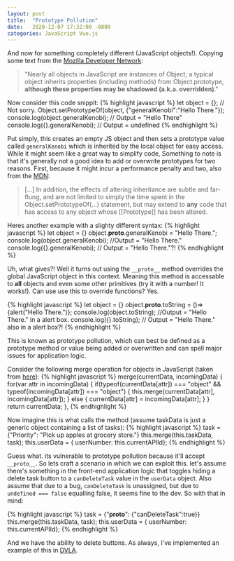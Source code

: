 ```yaml
---
layout: post
title:  "Prototype Pollution"
date:   2020-12-07 17:32:00 -0800
categories: JavaScript Vue.js
---
```


And now for something completely different (JavaScript objects!). Copying some text from the [Mozilla Developer Network](https://developer.mozilla.org/en-US/docs/Web/JavaScript/Reference/Global_Objects/Object):
> "Nearly all objects in JavaScript are instances of Object; a typical object inherits properties (including methods) from Object.prototype, **although these properties may be shadowed (a.k.a. overridden)**."

Now consider this code snippit:
{% highlight javascript %}
let object = {};
// Not sorry.
Object.setPrototypeOf(object, {"generalKenobi":"Hello There."});
console.log(object.generalKenobi); // Output = "Hello There"
console.log({}.generalKenobi); // Output = undefined
{% endhighlight %}

Put simply, this creates an empty JS object and then sets a prototype value called `generalKenobi` which is inherited by the local object for easy access. While it might seem like a great way to simplify code, Something to note is that it's generally not a good idea to add or overwrite prototypes for two reasons. First, because it might incur a performance penalty and two, also from the [MDN](https://developer.mozilla.org/en-US/docs/Web/JavaScript/Reference/Global_Objects/Object/setPrototypeOf):

> [...] In addition, the effects of altering inheritance are subtle and far-flung, and are not limited to simply the time spent in the Object.setPrototypeOf(...) statement, but may extend to **any** code that has access to any object whose [[Prototype]] has been altered.

Heres another example with a slighty different syntax: 
{% highlight javascript %}
let object = {}
object.__proto__.generalKenobi = "Hello There.";
console.log(object.generalKenobi); //Output = "Hello There."
console.log({}.generalKenobi); // Output = "Hello There."?!
{% endhighlight %}

Uh, what gives?! Well it turns out using the `__proto__` method overrides the global JavaScript object in this context. Meaning this method is accessable to **all** objects and even some other primitives (try it with a number! It works!). Can use use this to override functions? Yes.

{% highlight javascript %}
let object = {}
object.__proto__.toString = ()=>{alert("Hello There.")};
console.log(object.toString); //Output = "Hello There." in a alert box.
console.log({}.toString); // Output = "Hello There." also in a alert box?!
{% endhighlight %}

This is known as prototype pollution, which can best be defined as a prototype method or value being added or overwritten and can spell major issues for application logic.

Consider the following merge operation for objects in JavaScript (taken from [here](https://medium.com/node-modules/what-is-prototype-pollution-and-why-is-it-such-a-big-deal-2dd8d89a93c)): 
{% highlight javascript %}
merge(currentData, incomingData) {
    for(var attr in incomingData) {
        if(typeof(currentData[attr]) === "object" && typeof(incomingData[attr]) === "object") {
            this.merge(currentData[attr], incomingData[attr]);
        } else {
            currentData[attr] = incomingData[attr];
        }
    }
        return currentData;
},
{% endhighlight %}

Now imagine this is what calls the method (assume taskData is just a generic object containing a list of tasks):
{% highlight javascript %}
task = {"Priority": "Pick up apples at grocery store."}
this.merge(this.taskData, task);
this.userData = { userNumber: this.currentAPIId};
{% endhighlight %}

Guess what. its vulnerable to prototype pollution because it'll accept `__proto__`. So lets craft a scenario in which we can exploit this. let's assume there's something in the front-end application logic that toggles hiding a delete task button to a `canDeleteTask` value in the `userData` object. Also assume that due to a bug, `canDeleteTask` is unassigned, but due to `undefined === false` equalling false, it seems fine to the dev. So with that in mind:

{% highlight javascript %}
task = {"__proto__": {"canDeleteTask":true}}
this.merge(this.taskData, task);
this.userData = { userNumber: this.currentAPIId};
{% endhighlight %}

And we have the ability to delete buttons. As always, I've implemented an example of this in [DVLA](https://github.com/dpopkin/DVLA).
